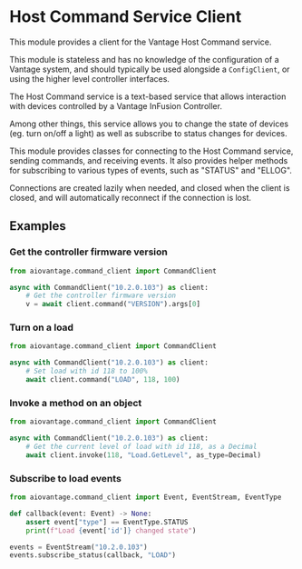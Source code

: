 # Host Command Service Client

This module provides a client for the Vantage Host Command service.

This module is stateless and has no knowledge of the configuration of a Vantage system,
and should typically be used alongside a `ConfigClient`, or using the higher level
controller interfaces.

The Host Command service is a text-based service that allows interaction with devices
controlled by a Vantage InFusion Controller.

Among other things, this service allows you to change the state of devices
(eg. turn on/off a light) as well as subscribe to status changes for devices.

This module provides classes for connecting to the Host Command service, sending
commands, and receiving events. It also provides helper methods for subscribing to
various types of events, such as "STATUS" and "ELLOG".

Connections are created lazily when needed, and closed when the client is closed,
and will automatically reconnect if the connection is lost.

## Examples

### Get the controller firmware version

```python
from aiovantage.command_client import CommandClient

async with CommandClient("10.2.0.103") as client:
    # Get the controller firmware version
    v = await client.command("VERSION").args[0]
```

### Turn on a load

```python
from aiovantage.command_client import CommandClient

async with CommandClient("10.2.0.103") as client:
    # Set load with id 118 to 100%
    await client.command("LOAD", 118, 100)
```

### Invoke a method on an object

```python
from aiovantage.command_client import CommandClient

async with CommandClient("10.2.0.103") as client:
    # Get the current level of load with id 118, as a Decimal
    await client.invoke(118, "Load.GetLevel", as_type=Decimal)
```

### Subscribe to load events

```python
from aiovantage.command_client import Event, EventStream, EventType

def callback(event: Event) -> None:
    assert event["type"] == EventType.STATUS
    print(f"Load {event['id']} changed state")

events = EventStream("10.2.0.103")
events.subscribe_status(callback, "LOAD")
```
